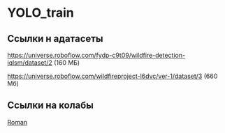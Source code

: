 # YOLO_train

## Ссылки н адатасеты

https://universe.roboflow.com/fydp-c9t09/wildfire-detection-iqlsm/dataset/2   (160 МБ)


https://universe.roboflow.com/wildfireproject-l6dvc/ver-1/dataset/3 (660 Мб)



## Cсылки на колабы

[Roman](https://colab.research.google.com/drive/1ayr-8du1qkF_OHPKEUFPHU8dmRQIcGAl?usp=sharing)

